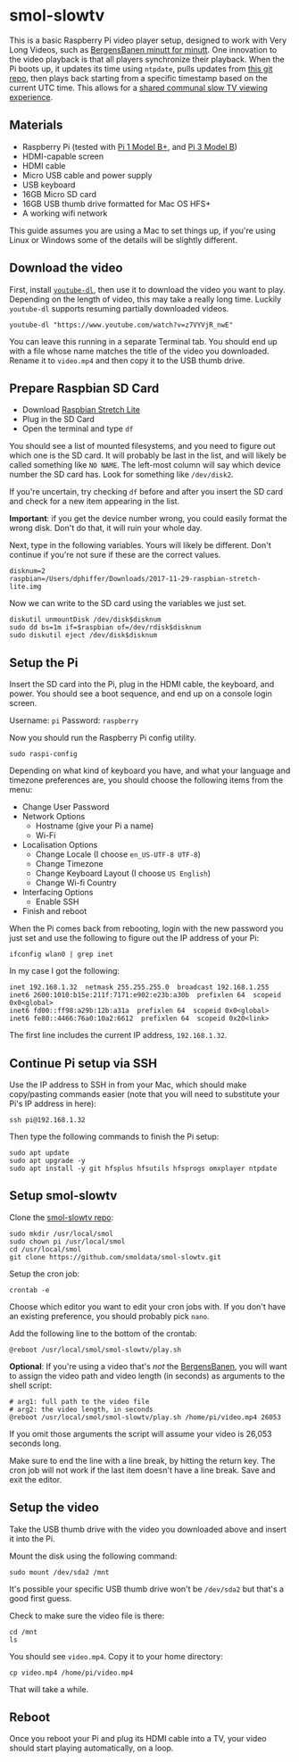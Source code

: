 # smol-slowtv

This is a basic Raspberry Pi video player setup, designed to work with Very Long Videos, such as [BergensBanen minutt for minutt](https://www.youtube.com/watch?v=z7VYVjR_nwE&list=PL_WssN5hKWUY9exh9UonSJBO9ntpL137Y&index=1). One innovation to the video playback is that all players synchronize their playback. When the Pi boots up, it updates its time using `ntpdate`, pulls updates from [this git repo](https://github.com/smoldata/smol-slowtv), then plays back starting from a specific timestamp based on the current UTC time. This allows for a [shared communal slow TV viewing experience](http://www.newyorker.com/culture/cultural-comment/slow-tv).

## Materials

* Raspberry Pi (tested with [Pi 1 Model B+](https://www.raspberrypi.org/products/raspberry-pi-1-model-b/), and [Pi 3 Model B](https://www.raspberrypi.org/products/raspberry-pi-3-model-b/))
* HDMI-capable screen
* HDMI cable
* Micro USB cable and power supply
* USB keyboard
* 16GB Micro SD card
* 16GB USB thumb drive formatted for Mac OS HFS+
* A working wifi network

This guide assumes you are using a Mac to set things up, if you're using Linux or Windows some of the details will be slightly different.

## Download the video

First, install [`youtube-dl`](https://rg3.github.io/youtube-dl/), then use it to download the video you want to play. Depending on the length of video, this may take a really long time. Luckily `youtube-dl` supports resuming partially downloaded videos.

```
youtube-dl "https://www.youtube.com/watch?v=z7VYVjR_nwE"
```

You can leave this running in a separate Terminal tab. You should end up with a file whose name matches the title of the video you downloaded. Rename it to `video.mp4` and then copy it to the USB thumb drive.

## Prepare Raspbian SD Card

* Download [Raspbian Stretch Lite](https://www.raspberrypi.org/downloads/raspbian/)
* Plug in the SD Card
* Open the terminal and type `df`

You should see a list of mounted filesystems, and you need to figure out which one is the SD card. It will probably be last in the list, and will likely be called something like `NO NAME`. The left-most column will say which device number the SD card has. Look for something like `/dev/disk2`.

If you're uncertain, try checking `df` before and after you insert the SD card and check for a new item appearing in the list.

__Important__: if you get the device number wrong, you could easily format the wrong disk. Don't do that, it will ruin your whole day.

Next, type in the following variables. Yours will likely be different. Don't continue if you're not sure if these are the correct values.

```
disknum=2
raspbian=/Users/dphiffer/Downloads/2017-11-29-raspbian-stretch-lite.img
```

Now we can write to the SD card using the variables we just set.

```
diskutil unmountDisk /dev/disk$disknum
sudo dd bs=1m if=$raspbian of=/dev/rdisk$disknum
sudo diskutil eject /dev/disk$disknum
```

## Setup the Pi

Insert the SD card into the Pi, plug in the HDMI cable, the keyboard, and power. You should see a boot sequence, and end up on a console login screen.

Username: `pi`
Password: `raspberry`

Now you should run the Raspberry Pi config utility.

```
sudo raspi-config
```

Depending on what kind of keyboard you have, and what your language and timezone preferences are, you should choose the following items from the menu:

* Change User Password
* Network Options
	- Hostname (give your Pi a name)
	- Wi-Fi
* Localisation Options
	- Change Locale (I choose `en_US-UTF-8 UTF-8`)
	- Change Timezone
	- Change Keyboard Layout (I choose `US English`)
	- Change Wi-fi Country
* Interfacing Options
	- Enable SSH
* Finish and reboot

When the Pi comes back from rebooting, login with the new password you just set and use the following to figure out the IP address of your Pi:

```
ifconfig wlan0 | grep inet
```

In my case I got the following:

```
inet 192.168.1.32  netmask 255.255.255.0  broadcast 192.168.1.255
inet6 2600:1010:b15e:211f:7171:e902:e23b:a30b  prefixlen 64  scopeid 0x0<global>
inet6 fd00::ff98:a29b:12b:a31a  prefixlen 64  scopeid 0x0<global>
inet6 fe80::4466:76a0:10a2:6612  prefixlen 64  scopeid 0x20<link>
```

The first line includes the current IP address, `192.168.1.32`.

## Continue Pi setup via SSH

Use the IP address to SSH in from your Mac, which should make copy/pasting commands easier (note that you will need to substitute your Pi's IP address in here):

```
ssh pi@192.168.1.32
```

Then type the following commands to finish the Pi setup:

```
sudo apt update
sudo apt upgrade -y
sudo apt install -y git hfsplus hfsutils hfsprogs omxplayer ntpdate
```

## Setup smol-slowtv

Clone the [smol-slowtv repo](https://github.com/smoldata/smol-slowtv):

```
sudo mkdir /usr/local/smol
sudo chown pi /usr/local/smol
cd /usr/local/smol
git clone https://github.com/smoldata/smol-slowtv.git
```

Setup the cron job:

```
crontab -e
```

Choose which editor you want to edit your cron jobs with. If you don't have an existing preference, you should probably pick `nano`.

Add the following line to the bottom of the crontab:

```
@reboot /usr/local/smol/smol-slowtv/play.sh
```

__Optional__: If you're using a video that's _not_ the [BergensBanen](https://www.youtube.com/watch?v=z7VYVjR_nwE&list=PL_WssN5hKWUY9exh9UonSJBO9ntpL137Y&index=1), you will want to assign the video path and video length (in seconds) as arguments to the shell script:

```
# arg1: full path to the video file
# arg2: the video length, in seconds
@reboot /usr/local/smol/smol-slowtv/play.sh /home/pi/video.mp4 26053
```

If you omit those arguments the script will assume your video is 26,053 seconds long.

Make sure to end the line with a line break, by hitting the return key. The cron job will not work if the last item doesn't have a line break. Save and exit the editor.

## Setup the video

Take the USB thumb drive with the video you downloaded above and insert it into the Pi.

Mount the disk using the following command:

```
sudo mount /dev/sda2 /mnt
```

It's possible your specific USB thumb drive won't be `/dev/sda2` but that's a good first guess.

Check to make sure the video file is there:

```
cd /mnt
ls
```

You should see `video.mp4`. Copy it to your home directory:

```
cp video.mp4 /home/pi/video.mp4
```

That will take a while.

## Reboot

Once you reboot your Pi and plug its HDMI cable into a TV, your video should start playing automatically, on a loop.
